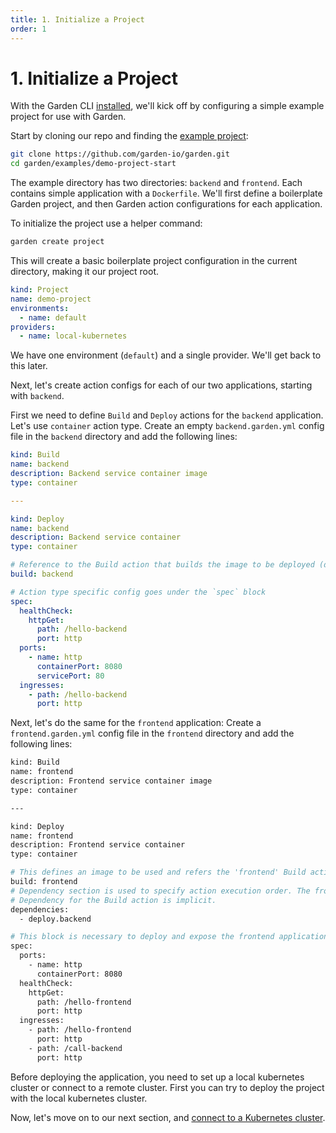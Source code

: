 ```yaml
---
title: 1. Initialize a Project
order: 1
---
```


# 1. Initialize a Project

With the Garden CLI [installed](../../basics/quickstart.md#step-1-install-garden), we'll kick off by configuring a
simple example project for use with Garden.

Start by cloning our repo and finding the [example project](../../../examples/demo-project-start):

```sh
git clone https://github.com/garden-io/garden.git
cd garden/examples/demo-project-start
```

The example directory has two directories: `backend` and `frontend`. Each contains simple application with
a `Dockerfile`. We'll first define a boilerplate Garden project, and then Garden action configurations for each
application.

To initialize the project use a helper command:

```sh
garden create project
```

This will create a basic boilerplate project configuration in the current directory, making it our project root.

```yaml
kind: Project
name: demo-project
environments:
  - name: default
providers:
  - name: local-kubernetes
```

We have one environment (`default`) and a single provider. We'll get back to this later.

Next, let's create action configs for each of our two applications, starting with `backend`.

First we need to define `Build` and `Deploy` actions for the `backend` application. Let's use `container` action type.
Create an empty `backend.garden.yml` config file in the `backend` directory and add the following lines:

```yaml
kind: Build
name: backend
description: Backend service container image
type: container

---

kind: Deploy
name: backend
description: Backend service container
type: container

# Reference to the Build action that builds the image to be deployed (defined above)
build: backend

# Action type specific config goes under the `spec` block
spec:
  healthCheck:
    httpGet:
      path: /hello-backend
      port: http
  ports:
    - name: http
      containerPort: 8080
      servicePort: 80
  ingresses:
    - path: /hello-backend
      port: http
```

Next, let's do the same for the `frontend` application:
Create a `frontend.garden.yml` config file in the `frontend` directory and add the following lines:

```sh
kind: Build
name: frontend
description: Frontend service container image
type: container

---

kind: Deploy
name: frontend
description: Frontend service container
type: container

# This defines an image to be used and refers the 'frontend' Build action defined above
build: frontend
# Dependency section is used to specify action execution order. The frontend will be deployed after the backend is deployed.
# Dependency for the Build action is implicit.
dependencies:
  - deploy.backend

# This block is necessary to deploy and expose the frontend application
spec:
  ports:
    - name: http
      containerPort: 8080
  healthCheck:
    httpGet:
      path: /hello-frontend
      port: http
  ingresses:
    - path: /hello-frontend
      port: http
    - path: /call-backend
      port: http
```

Before deploying the application, you need to set up a local kubernetes cluster or connect to a remote cluster.
First you can try to deploy the project with the local kubernetes cluster.

Now, let's move on to our next section, and [connect to a Kubernetes cluster](./2-connect-to-a-cluster.md).
